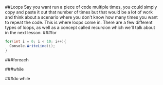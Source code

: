 ##Loops
Say you want run a piece of code multiple times, you could simply copy and paste it out that number of times but that
would be a lot of work and think about a scenario where you don't know how many times you want to repeat the code. This
is where loops come in. There are a few different types of loops, as well as a concept called recursion which we'll talk
about in the next lesson.
###for
```C#
for(int i = 0; i < 10; i++){
  Console.WriteLine(i);
}
```
###foreach

###while

###do while

